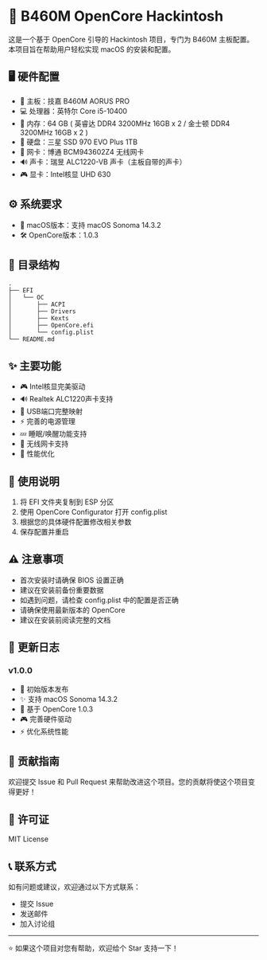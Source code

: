 # 🍎 B460M OpenCore Hackintosh

这是一个基于 OpenCore 引导的 Hackintosh 项目，专门为 B460M 主板配置。本项目旨在帮助用户轻松实现 macOS 的安装和配置。

## 🖥️ 硬件配置

- 🏢 主板：技嘉 B460M AORUS PRO
- 💻 处理器：英特尔 Core i5-10400
- 💾 内存：64 GB ( 英睿达 DDR4 3200MHz 16GB x 2 / 金士顿 DDR4 3200MHz 16GB x 2 )
- 💽 硬盘：三星 SSD 970 EVO Plus 1TB
- 📡 网卡：博通 BCM943602Z4 无线网卡
- 🔊 声卡：瑞昱 ALC1220-VB 声卡（主板自带的声卡）
- 🎮 显卡：Intel核显 UHD 630

## ⚙️ 系统要求

- 🍎 macOS版本：支持 macOS Sonoma 14.3.2
- 🛠️ OpenCore版本：1.0.3

## 📁 目录结构

```
.
├── EFI
│   └── OC
│       ├── ACPI
│       ├── Drivers
│       ├── Kexts
│       ├── OpenCore.efi
│       └── config.plist
└── README.md
```

## ✨ 主要功能

- 🎮 Intel核显完美驱动
- 🔊 Realtek ALC1220声卡支持
- 🔌 USB端口完整映射
- ⚡ 完善的电源管理
- 💤 睡眠/唤醒功能支持
- 📡 无线网卡支持
- 🎯 性能优化

## 📝 使用说明

1. 将 EFI 文件夹复制到 ESP 分区
2. 使用 OpenCore Configurator 打开 config.plist
3. 根据您的具体硬件配置修改相关参数
4. 保存配置并重启

## ⚠️ 注意事项

- 首次安装时请确保 BIOS 设置正确
- 建议在安装前备份重要数据
- 如遇到问题，请检查 config.plist 中的配置是否正确
- 请确保使用最新版本的 OpenCore
- 建议在安装前阅读完整的文档

## 📅 更新日志

### v1.0.0
- 🎉 初始版本发布
- ✨ 支持 macOS Sonoma 14.3.2
- 🔧 基于 OpenCore 1.0.3
- 🎮 完善硬件驱动
- ⚡ 优化系统性能

## 🤝 贡献指南

欢迎提交 Issue 和 Pull Request 来帮助改进这个项目。您的贡献将使这个项目变得更好！

## 📄 许可证

MIT License

## 📞 联系方式

如有问题或建议，欢迎通过以下方式联系：
- 提交 Issue
- 发送邮件
- 加入讨论组

---
⭐ 如果这个项目对您有帮助，欢迎给个 Star 支持一下！ 